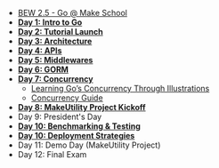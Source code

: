 - [BEW 2.5 - Go @ Make School](README.md)
- **[Day 1: Intro to Go](Lessons/Lesson01.md)**
- **[Day 2: Tutorial Launch](Lessons/Lesson02.md)**
- **[Day 3: Architecture](Lessons/Lesson03.md)**
- **[Day 4: APIs](Lessons/Lesson04.md)**
- **[Day 5: Middlewares](Lessons/Lesson05.md)**
- **[Day 6: GORM](Lessons/Lesson06.md)**
- **[Day 7: Concurrency](Lessons/Lesson07.md)**
  - [Learning Go’s Concurrency Through Illustrations](Lessons/Additional/GoConcurrencyVisualized.md)
  - [Concurrency Guide](Lessons/Additional/ConcurrencyGuide.md)
- **[Day 8: MakeUtility Project Kickoff](Project/MakeUtility.md)**
- Day 9: President's Day
- **[Day 10: Benchmarking & Testing](Lessons/Lesson10.md)**
- **[Day 10: Deployment Strategies](Lessons/Lesson10.md)**
- Day 11: Demo Day (MakeUtility Project)
- Day 12: Final Exam
